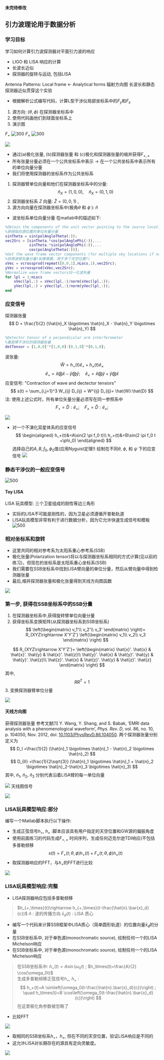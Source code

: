 **未完待修改**
## 引力波理论用于数据分析

### 学习目标
学习如何计算引力波探测器对平面引力波的响应
- LIGO 和 LISA 响应的计算
- 长波长近似
- 探测器的旋转与运动, 包括LISA

Antenna Patterns: Local frame $\leftarrow$  Analytical forms
辐射方向图
长波长和静态探测器近似贯穿这个实验
- 根据解析公式编写代码，计算L型干涉仪局部坐标系中的$F_y$和$F_x$
1. 源方向: ($\theta,\phi$) 在探测器坐标系中
2. 使用代码画他们到球面坐标系上
3. 演示图

$F_+$ 
![300](Picture/Fplus.jpg)
$F_\times$ 
![300](Picture/Fcross.jpg)

![](Picture/Pasted%20image%2020220221204321.png)
- 通过(a)极化张量, (b)探测器张量 和 (c)极化和探测器张量的缩并获得$F_{+,\times}$ 
- 所有张量分量必须在一个公共坐标系中表示 $\rightarrow$ 在一个公共坐标系中表示所有的单位向量分量
- 我们将使用探测器的坐标系作为公共坐标系
1. 探测器臂单位向量和他们在探测器坐标系中的分量: 
$$
\hat{n}_X=(1,0,0), \quad \hat{n}_X=(0,1,0)
$$
2. 探测器坐标系 $Z$ 向量: $\hat{Z}=(0,0,1)$ ,
3. 源方向向量在探测器坐标系中(极角$\theta$ 和 $\phi$ ): $\hat{n}$
- 波坐标系单位向量分量
在matlab中的描述如下:

```matlab
%Obtain the components of the unit vector pointing to the source location
%获得指向源位置的单位矢量分量 
sinTheta = sin(polAngleTheta(:));
vec2Src = [sinTheta.*cos(polAnglePhi(:)),...
           sinTheta.*sin(polAnglePhi(:)),...
           cos(polAngleTheta(:))];
%Get the wave frame vector components (for multiple sky locations if needed)
%获得波架矢量分量(如果需要，用于多个天空位置?)  
xVec = vcrossprod(repmat([0,0,1],nLocs,1),vec2Src);
yVec = vcrossprod(xVec,vec2Src);
%Normalize wave frame vectors归一化波矢量
for lpl = 1:nLocs
    xVec(lpl,:) = xVec(lpl,:)/norm(xVec(lpl,:));
    yVec(lpl,:) = yVec(lpl,:)/norm(yVec(lpl,:));
end
```


### 应变信号
探测器张量
$$
D = \frac{1}{2} (\hat{n}_X \bigotimes \hat{n}_X - \hat{n}_Y \bigotimes \hat{n}_Y)
$$

``` matlab
%Detector tensor of a perpendicular arm interferometer 
%垂直臂干涉仪的探测器张量  
detTensor = [1,0,0]'*[1,0,0]-[0,1,0]'*[0,1,0];
```

波张量:
$$
\hat{W} = h_+(t) \hat{e}_+ + h_\times(t) \hat{e}_\times 
$$
$$
\hat{e}_+=\hat{x} \bigotimes \hat{x}-\hat{y} \bigotimes \hat{y}; \quad
\hat{e}_\times=\hat{x} \bigotimes \hat{y}+\hat{y} \bigotimes \hat{x}
$$
应变信号: "Contraction of wave and dectector tensiors"
$$
s(t) = \sum_{i,j=1}^3 W_{ij} D_{ij} = W^{ij} D_{ij}= \hat{W}:\hat{D}
$$
注: 使用上述公式时，所有单位矢量分量必须写在同一参照系中
$$
F_+ = \hat{D}:\hat{e}_+; \quad F_\times = \hat{D}:\hat{e}_\times; 
$$


![](Picture/Pasted%20image%2020220210141700.png)
- 对一个不演化双星体系的应变信号
$$
\begin{aligned}
h_+(t)&=A\sin(2 \pi f_0 t)\\
h_+(t)&=B\sin(2 \pi f_0 t +\phi_0)
\end{aligned}
$$
选择自己的$A,B,f_0,\phi_0$值(应用Nyguist定理!)
绘制在不同$\theta$, $\phi$, 和 $\psi$ 下的应变信号
![](Picture/Pasted%20image%2020220221204407.png)



### 静态干涉仪的一般应变信号



![500](Picture/Pasted%20image%2020220210141821.png)




#### Toy LISA 
LISA 玩具模型: 三个卫星组成的刚性等边三角形
- 实际的LISA不可能是刚性的，因为卫星必须遵循开普勒轨道
- LISA玩具模型非常有利于进行数据分析，因为它允许快速生成信号和模板
![500](Picture/LISA_orbitography.gif)





### 相对坐标系和旋转
- 这里共同的相对参考系为太阳系重心参考系(SSB)
- 极化张量(Polarization tensor)将以与探测器坐标系相同的方式计算(见以前的练习)，但现在的坐标系是太阳系重心坐标系(SSB)
- 我们需要在SSB坐标系中找到LISA臂向量的单位分量，然后从臂向量中得到检测器张量
- 最后,缩并探测器张量和极化张量得到天线方向图函数

![](Picture/Pasted%20image%2020220210142113.png)

### 第一步, 获得在SSB坐标系中的SSB分量
1. 在探测器坐标系中,获得旋转臂单位向量分量
2. 获得坐标系变换矩阵(从探测器坐标系到SSB坐标系)
$$
\left(\begin{matrix}  v_1'\\   v_2'\\  v_3' \end{matrix} \right)=
R_{XYZ\rightarrow X'Y'Z'}
\left(\begin{matrix}  v_1\\   v_2\\  v_3 \end{matrix} \right)
$$

$$
R_{XYZ\rightarrow X'Y'Z'}=
\left(\begin{matrix}  
\hat{x}'. \hat{x} & \hat{x}'. \hat{y} & \hat{x}'. \hat{z}\\   
\hat{y}'. \hat{x} & \hat{y}'. \hat{y} & \hat{y}'. \hat{z}\\  
\hat{z}'. \hat{x} & \hat{z}'. \hat{y} & \hat{z}'. \hat{z}
\end{matrix} \right)
$$
其中,
$$
RR^T=1
$$
3. 变换探测器臂单位分量


![](Picture/Pasted%20image%2020220210142352.png)
#### 天线方向图
获得探测器张量 
参考文献[1]
Y. Wang, Y. Shang, and S. Babak, ‘EMRI data analysis with a phenomenological waveform’, _Phys. Rev. D_, vol. 86, no. 10, p. 104050, Nov. 2012, doi: [10.1103/PhysRevD.86.104050](https://doi.org/10.1103/PhysRevD.86.104050).
两个探测器张量分别定义为
$$
D_I =\frac{1}{2} (\hat{n}_1 \bigotimes \hat{n}_1 - \hat{n}_2 \bigotimes \hat{n}_2)
$$
$$
D_{II} =\frac{1}{2\sqrt{3}} (\hat{n}_1 \bigotimes \hat{n}_1 + \hat{n}_2 \bigotimes \hat{n}_2-\hat{n}_3 \bigotimes \hat{n}_3)
$$
其中, $\hat{n}_1$, $\hat{n}_2$, $\hat{n}_3$ 分别代表沿着LISA臂的每一单位向量


![](Picture/Pasted%20image%2020220210143042.png)
天线图信号




![](Picture/Pasted%20image%2020220210143311.png)
### LISA玩具模型响应:部分
编写一个Matlab脚本执行以下操作:
- 生成正弦信号$h_+$, $h_\times$ :脚本应该具有用户指定的天空位置和GW源的偏振角度
- 使用前面练习的代码生成$F_{+,\times}$ 时间序列，生成任何迈克尔逊TDI响应(不包括多普勒频移
$$
s(t)= F_+(t;\theta,\phi) h_+(t)+F_\times(t;\theta,\phi) h_\times(t)
$$
- 取探测器响应的FFT，与$h_+$的FFT进行比较




![](Picture/Pasted%20image%2020220210143459.png)
### LISA玩具模型响应:完整
- LISA探测器响应包括多普勒频移
> $h_{+,\times}(t)\rightarrow h_{+,\times}(t-\frac{\hat{n}.\bar{x}_d}{c})$
>  $\hat{n}$ : 波的传播方向
>  $\bar{x}_d(t)$ : LISA 质心
- 编写一个代码来计算SSB框架中LISA质心（简单圆形轨道）的位置向量$\bar{x}_d$的分量
- 在SSB坐标系中, 对于单色源(monochromatic source), 绘制任何一个的LISA Michelson响应
- 在SSB坐标系中, 对于单色源(monochromatic source), 绘制任何一个的LISA Michelson响应
> 在SSB坐标系中: $h_+(t)=A \sin(\omega_0t)$ ; $h_\times(t)=\frac{A}{2} \cos(\omega_0t)$   
> 生成多普勒频移正弦信号$h_+$, $h_\times$ :
> $$
 h_+(t)=A \sin\left(\omega_0(t-\frac{\hat{n}.\bar{x}_d}{c})\right) ; \quad
 h_\times(t)=B \cos\left(\omega_0(t-\frac{\hat{n}.\bar{x}_d}{c})\right)
 $$
 在这里极化角参数被忽略了
 - 比较FFT

![](Picture/Pasted%20image%2020220210143807.png)
- 取相同的SSB坐标系$h_+$，$h_\times$, 但在不同的天空位置，验证LISA响应是不同的
- 这允许LISA对长期存在的源具有定向灵敏度。


![](Picture/Pasted%20image%2020220210143910.png)

















